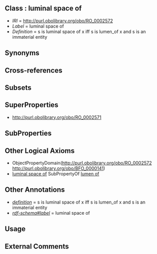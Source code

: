 
## Class : luminal space of

 * *IRI* = http://purl.obolibrary.org/obo/RO_0002572
 * *Label* = luminal space of
 * *Definition* = s is luminal space of x iff s is lumen_of x and s is an immaterial entity

## Synonyms


## Cross-references


## Subsets


## SuperProperties

 * <http://purl.obolibrary.org/obo/RO_0002571>

## SubProperties


## Other Logical Axioms

 * ObjectPropertyDomain(<http://purl.obolibrary.org/obo/RO_0002572> <http://purl.obolibrary.org/obo/BFO_0000141>)
 * [luminal space of](../../RO/72/RO_0002572.md) SubPropertyOf [lumen of](../../RO/71/RO_0002571.md)

## Other Annotations

 * *[definition](../../IAO/15/IAO_0000115.md)* = s is luminal space of x iff s is lumen_of x and s is an immaterial entity
 * *[rdf-schema#label](../../el/rdf-schema#label.md)* = luminal space of

## Usage


## External Comments

